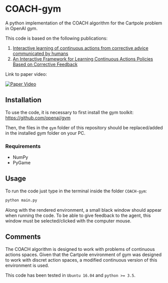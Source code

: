 # COACH-gym
A python implementation of the COACH algorithm for the Cartpole problem in OpenAI gym.

This code is based on the following publications:
1. [Interactive learning of continuous actions from corrective advice communicated by humans](http://robocup.oss-cn-beijing.aliyuncs.com/symposium%2FRoboCup_Symposium_2015_submission_20.pdf) 
2. [An Interactive Framework for Learning Continuous Actions Policies Based on Corrective Feedback](https://link.springer.com/article/10.1007/s10846-018-0839-z)

Link to paper video:

[![Paper Video](https://img.youtube.com/vi/T3NMRA0JPX8/0.jpg)](https://www.youtube.com/watch?v=T3NMRA0JPX8)

## Installation

To use the code, it is necessary to first install the gym toolkit: https://github.com/openai/gym

Then, the files in the `gym` folder of this repository should be replaced/added in the installed gym folder on your PC.

### Requirements
* NumPy
* PyGame

## Usage

To run the code just type in the terminal inside the folder `COACH-gym`:

```python 
python main.py
```
Along with the rendered environment, a small black window should appear when running the code. To be able to give feedback to the agent, this window must be selected/clicked with the computer mouse. 

## Comments

The COACH algorithm is designed to work with problems of continuous actions spaces. Given that the Cartpole environment of gym was designed to work with discret action spaces, a modified continuous version of this environment is used.

This code has been tested in `Ubuntu 16.04` and `python >= 3.5`.



